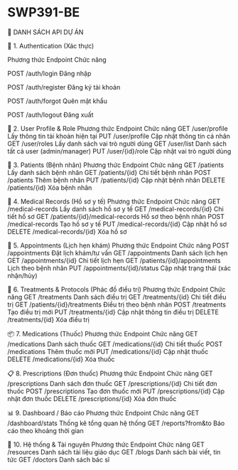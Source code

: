 # SWP391-BE
📄 DANH SÁCH API DỰ ÁN


🔐 1. Authentication (Xác thực)

Phương thức	Endpoint	Chức năng

POST	/auth/login	Đăng nhập

POST	/auth/register	Đăng ký tài khoản

POST	/auth/forgot	Quên mật khẩu

POST	/auth/logout	Đăng xuất

👤 2. User Profile & Role
Phương thức	Endpoint	Chức năng
GET	/user/profile	Lấy thông tin tài khoản hiện tại
PUT	/user/profile	Cập nhật thông tin cá nhân
GET	/user/roles	Lấy danh sách vai trò người dùng
GET	/user/list	Danh sách tất cả user (admin/manager)
PUT	/user/{id}/role	Cập nhật vai trò người dùng

🧍 3. Patients (Bệnh nhân)
Phương thức	Endpoint	Chức năng
GET	/patients	Lấy danh sách bệnh nhân
GET	/patients/{id}	Chi tiết bệnh nhân
POST	/patients	Thêm bệnh nhân
PUT	/patients/{id}	Cập nhật bệnh nhân
DELETE	/patients/{id}	Xóa bệnh nhân

📝 4. Medical Records (Hồ sơ y tế)
Phương thức	Endpoint	Chức năng
GET	/medical-records	Lấy danh sách hồ sơ y tế
GET	/medical-records/{id}	Chi tiết hồ sơ
GET	/patients/{id}/medical-records	Hồ sơ theo bệnh nhân
POST	/medical-records	Tạo hồ sơ y tế
PUT	/medical-records/{id}	Cập nhật hồ sơ
DELETE	/medical-records/{id}	Xóa hồ sơ

📅 5. Appointments (Lịch hẹn khám)
Phương thức	Endpoint	Chức năng
POST	/appointments	Đặt lịch khám/tư vấn
GET	/appointments	Danh sách lịch hẹn
GET	/appointments/{id}	Chi tiết lịch hẹn
GET	/patients/{id}/appointments	Lịch theo bệnh nhân
PUT	/appointments/{id}/status	Cập nhật trạng thái (xác nhận/hủy)

💊 6. Treatments & Protocols (Phác đồ điều trị)
Phương thức	Endpoint	Chức năng
GET	/treatments	Danh sách điều trị
GET	/treatments/{id}	Chi tiết điều trị
GET	/patients/{id}/treatments	Điều trị theo bệnh nhân
POST	/treatments	Tạo điều trị mới
PUT	/treatments/{id}	Cập nhật thông tin điều trị
DELETE	/treatments/{id}	Xóa điều trị

📦 7. Medications (Thuốc)
Phương thức	Endpoint	Chức năng
GET	/medications	Danh sách thuốc
GET	/medications/{id}	Chi tiết thuốc
POST	/medications	Thêm thuốc mới
PUT	/medications/{id}	Cập nhật thuốc
DELETE	/medications/{id}	Xóa thuốc

📋 8. Prescriptions (Đơn thuốc)
Phương thức	Endpoint	Chức năng
GET	/prescriptions	Danh sách đơn thuốc
GET	/prescriptions/{id}	Chi tiết đơn thuốc
POST	/prescriptions	Tạo đơn thuốc mới
PUT	/prescriptions/{id}	Cập nhật đơn thuốc
DELETE	/prescriptions/{id}	Xóa đơn thuốc

📊 9. Dashboard / Báo cáo
Phương thức	Endpoint	Chức năng
GET	/dashboard/stats	Thống kê tổng quan hệ thống
GET	/reports?from&to	Báo cáo theo khoảng thời gian

🏥 10. Hệ thống & Tài nguyên
Phương thức	Endpoint	Chức năng
GET	/resources	Danh sách tài liệu giáo dục
GET	/blogs	Danh sách bài viết, tin tức
GET	/doctors	Danh sách bác sĩ
